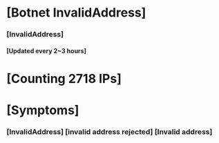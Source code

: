 # [Botnet InvalidAddress]
### [InvalidAddress]
#### [Updated every 2~3 hours]

# [Counting 2718 IPs]

# [Symptoms] 

###   [InvalidAddress] [invalid address rejected] [Invalid address]

